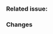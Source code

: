 <!--
Thank you for contributing to Azion Docs! Please fill out the information below.
Don't forget to add the Jira issue code to the title of this PR or the GitHub issue hash.
For example: 
- EDU-3000 Modify origins page to include load balancer
- #34 Add new edge application CLI commands
-->

### Related issue: <!-- If there's an existing GitHub or Jira issue for your change, please add the link here. -->

### Changes

<!-- List and describe the major changes that this PR will implement.
For example:
- Added note about GraphQL debugging methods
- Removed section on account permissions
- Reworded Network Lists section
- Fixed broken links -->
